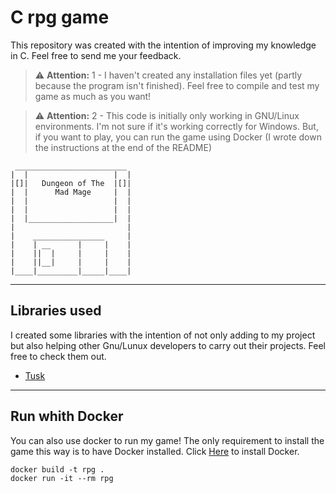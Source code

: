 # C rpg game
This repository was created with the intention of improving my knowledge in C. Feel free to send me your feedback.

> ⚠️ **Attention:** 1 - I haven't created any installation files yet (partly because the program isn't finished). Feel free to compile and test my game as much as you want!

> ⚠️ **Attention:** 2 - This code is initially only working in GNU/Linux environments. I'm not sure if it's working correctly for Windows. But, if you want to play, you can run the game using Docker (I wrote down the instructions at the end of the README)

```
 _________________________
|  |                   |  |
|[]|   Dungeon of The  |[]|
|  |      Mad Mage     |  |
|  |                   |  |
|  |                   |  |
|  |___________________|  |
|                         |
|    ________________     |
|    | __      |     |    |
|    ||  |     |     |    |
|    ||__|     |     |    |
|____|_________|_____|____|
```

---

## Libraries used
I created some libraries with the intention of not only adding to my project but also helping other Gnu/Lunux developers to carry out their projects. Feel free to check them out.

- [Tusk](https://github.com/LucasWerppFranco/Tusk-C-library)

---

## Run whith Docker
You can also use docker to run my game!
The only requirement to install the game this way is to have Docker installed. Click [Here](https://www.docker.com/get-started/) to install Docker.

```
docker build -t rpg .
docker run -it --rm rpg
```
